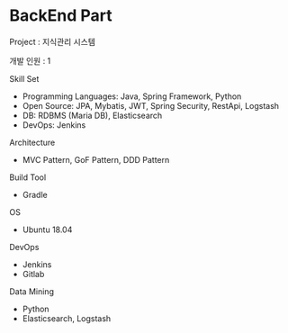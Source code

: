 # BackEnd Part 

Project : 지식관리 시스템 

개발 인원 : 1 


Skill Set
- Programming Languages: Java, Spring Framework, Python
- Open Source: JPA, Mybatis, JWT, Spring Security, RestApi, Logstash
- DB: RDBMS (Maria DB), Elasticsearch
- DevOps: Jenkins


Architecture
- MVC Pattern, GoF Pattern, DDD Pattern


Build Tool
- Gradle


OS 
- Ubuntu 18.04


DevOps 
- Jenkins
- Gitlab


Data Mining
- Python
- Elasticsearch, Logstash
